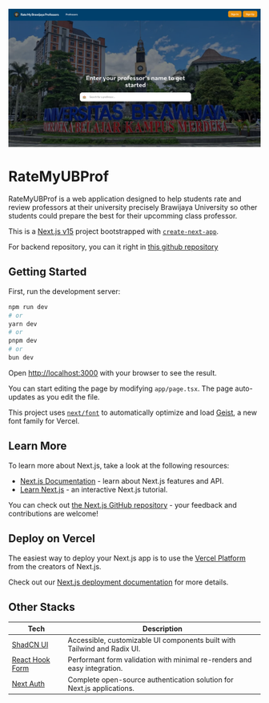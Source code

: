 ![img](./public/assets/view.png)

# RateMyUBProf

RateMyUBProf is a web application designed to help students rate and review professors at their university precisely Brawijaya University so other students could prepare the best for their upcomming class professor.

This is a [Next.js v15](https://nextjs.org) project bootstrapped with [`create-next-app`](https://nextjs.org/docs/app/api-reference/cli/create-next-app).

For backend repository, you can it right in [this github repository](https://github.com/devanfer02/ratemyubprof-client)

## Getting Started

First, run the development server:

```bash
npm run dev
# or
yarn dev
# or
pnpm dev
# or
bun dev
```

Open [http://localhost:3000](http://localhost:3000) with your browser to see the result.

You can start editing the page by modifying `app/page.tsx`. The page auto-updates as you edit the file.

This project uses [`next/font`](https://nextjs.org/docs/app/building-your-application/optimizing/fonts) to automatically optimize and load [Geist](https://vercel.com/font), a new font family for Vercel.

## Learn More

To learn more about Next.js, take a look at the following resources:

- [Next.js Documentation](https://nextjs.org/docs) - learn about Next.js features and API.
- [Learn Next.js](https://nextjs.org/learn) - an interactive Next.js tutorial.

You can check out [the Next.js GitHub repository](https://github.com/vercel/next.js) - your feedback and contributions are welcome!

## Deploy on Vercel

The easiest way to deploy your Next.js app is to use the [Vercel Platform](https://vercel.com/new?utm_medium=default-template&filter=next.js&utm_source=create-next-app&utm_campaign=create-next-app-readme) from the creators of Next.js.

Check out our [Next.js deployment documentation](https://nextjs.org/docs/app/building-your-application/deploying) for more details.

## Other Stacks

| Tech              | Description                                                                 |
|-------------------|-----------------------------------------------------------------------------|
| [ShadCN UI](https://ui.shadcn.com)         | Accessible, customizable UI components built with Tailwind and Radix UI.        |
| [React Hook Form](https://react-hook-form.com) | Performant form validation with minimal re-renders and easy integration.        |
| [Next Auth](https://next-auth.js.org/) | Complete open-source authentication solution for Next.js applications. 